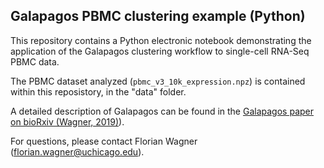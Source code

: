## Galapagos PBMC clustering example (Python)

This repository contains a Python electronic notebook demonstrating the application of the Galapagos clustering workflow to single-cell RNA-Seq PBMC data.

The PBMC dataset analyzed (`pbmc_v3_10k_expression.npz`) is contained within this reposistory, in the "data" folder.

A detailed description of Galapagos can be found in the [Galapagos paper on bioRxiv (Wagner, 2019)](https://www.biorxiv.org/content/10.1101/770388v1)).

For questions, please contact Florian Wagner (florian.wagner@uchicago.edu).
